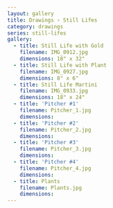 ```yaml
---
layout: gallery
title: Drawings › Still Lifes
category: drawings
series: still-lifes
gallery:
  - title: Still Life with Gold
    filename: IMG_0912.jpg
    dimensions: 18" x 32"
  - title: Still Life with Plant
    filename: IMG_0927.jpg
    dimensions: 8" x 6"
  - title: Still Life Martini
    filename: IMG_0933.jpg
    dimensions: 18" x 24"
  - title: 'Pitcher #1'
    filename: Pitcher_1.jpg
    dimensions:
  - title: 'Pitcher #2'
    filename: Pitcher_2.jpg
    dimensions:
  - title: 'Pitcher #3'
    filename: Pitcher_3.jpg
    dimensions:
  - title: 'Pitcher #4'
    filename: Pitcher_4.jpg
    dimensions:
  - title: Plants
    filename: Plants.jpg
    dimensions:
---
```

